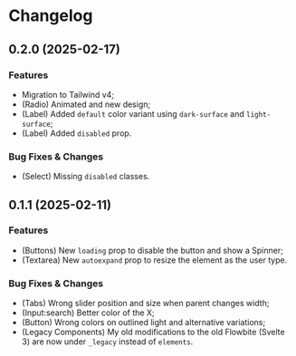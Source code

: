 # Changelog

## 0.2.0 (2025-02-17)

### Features
- Migration to Tailwind v4;
- (Radio) Animated and new design;
- (Label) Added `default` color variant using `dark-surface` and `light-surface`;
- (Label) Added `disabled` prop.

### Bug Fixes & Changes
- (Select) Missing `disabled` classes.

## 0.1.1 (2025-02-11)

### Features

- (Buttons) New `loading` prop to disable the button and show a Spinner;
- (Textarea) New `autoexpand` prop to resize the element as the user type.

### Bug Fixes & Changes

- (Tabs) Wrong slider position and size when parent changes width;
- (Input:search) Better color of the X;
- (Button) Wrong colors on outlined light and alternative variations;
- (Legacy Components) My old modifications to the old Flowbite (Svelte 3) are now under `_legacy` instead of `elements`.